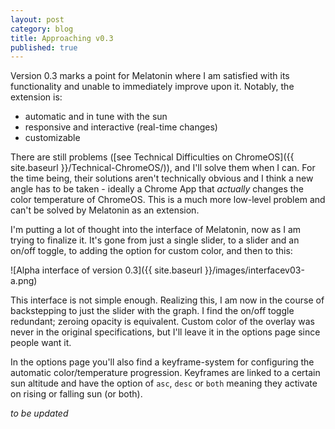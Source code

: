 ```yaml
---
layout: post
category: blog
title: Approaching v0.3
published: true
---
```


Version 0.3 marks a point for Melatonin where I am satisfied
with its functionality and unable to immediately improve upon
it. Notably, the extension is:

- automatic and in tune with the sun
- responsive and interactive (real-time changes)
- customizable

There are still problems ([see Technical Difficulties on ChromeOS]({{ site.baseurl }}/Technical-ChromeOS/)), and I'll solve them when I can. For the time being, their solutions aren't technically obvious and I think a new angle has to be taken - ideally a Chrome App that _actually_ changes the color temperature of ChromeOS. This is a much more low-level problem and can't be solved by Melatonin as an extension.

I'm putting a lot of thought into the interface of Melatonin, now as I am trying to finalize it. It's gone from just a single slider, to a slider and an on/off toggle, to adding the option for custom color, and then to this:

![Alpha interface of version 0.3]({{ site.baseurl }}/images/interfacev03-a.png)

This interface is not simple enough. Realizing this, I am now in the course of backstepping to just the slider with the graph. I find the on/off toggle redundant; zeroing opacity is equivalent. Custom color of the overlay was never in the original specifications, but I'll leave it in the options page since people want it.

In the options page you'll also find a keyframe-system for configuring the automatic color/temperature progression. Keyframes are linked to a certain sun altitude and have the option of ```asc```, ```desc``` or ```both``` meaning they activate on rising or falling sun (or both). 

_to be updated_